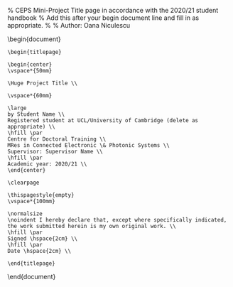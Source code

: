 % CEPS Mini-Project Title page in accordance with the 2020/21 student handbook
% Add this after your begin document line and fill in as appropriate.
% 
% Author: Oana Niculescu

\begin{document}

	\begin{titlepage}
	
	\begin{center}
	\vspace*{50mm}

	\Huge Project Title \\

	\vspace*{60mm}

	\large
	by Student Name \\
	Registered student at UCL/University of Cambridge (delete as appropriate) \\
	\hfill \par
	Centre for Doctoral Training \\
	MRes in Connected Electronic \& Photonic Systems \\
	Supervisor: Supervisor Name \\
	\hfill \par
	Academic year: 2020/21 \\
	\end{center}

	\clearpage
	
	\thispagestyle{empty}
	\vspace*{100mm}
	
	\normalsize
	\noindent I hereby declare that, except where specifically indicated, the work submitted herein is my own original work. \\
	\hfill \par
	Signed \hspace{2cm} \\ 
	\hfill \par
	Date \hspace{2cm} \\
	
	\end{titlepage}

\end{document}
